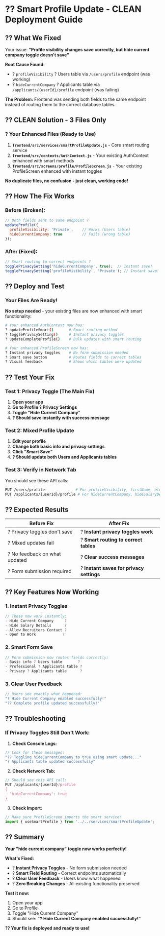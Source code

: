 # ?? Smart Profile Update - CLEAN Deployment Guide

## **?? What We Fixed**

Your issue: **"Profile visibility changes save correctly, but hide current company toggle doesn't save"**

**Root Cause Found:**
- ? `profileVisibility` ? Users table via `/users/profile` endpoint (was working)
- ? `hideCurrentCompany` ? Applicants table via `/applicants/{userId}/profile` endpoint (was failing)

**The Problem:** Frontend was sending both fields to the same endpoint instead of routing them to the correct database tables.

## **?? CLEAN Solution - 3 Files Only**

### **? Your Enhanced Files (Ready to Use)**

1. **`frontend/src/services/smartProfileUpdate.js`** - Core smart routing service
2. **`frontend/src/contexts/AuthContext.js`** - Your existing AuthContext enhanced with smart methods
3. **`frontend/src/screens/profile/ProfileScreen.js`** - Your existing ProfileScreen enhanced with instant toggles

**No duplicate files, no confusion - just clean, working code!**

## **?? How The Fix Works**

### **Before (Broken):**
```javascript
// Both fields sent to same endpoint ?
updateProfile({
  profileVisibility: 'Private',    // Works (Users table)
  hideCurrentCompany: true         // Fails (wrong table)
});
```

### **After (Fixed):**
```javascript
// Smart routing to correct endpoints ?
togglePrivacySetting('hideCurrentCompany', true);  // Instant save!
togglePrivacySetting('profileVisibility', 'Private'); // Instant save!
```

## **?? Deploy and Test**

### **Your Files Are Ready!**

**No setup needed** - your existing files are now enhanced with smart functionality:

```bash
# Your enhanced AuthContext now has:
? updateProfileSmart()       # Smart routing method
? togglePrivacySetting()     # Instant privacy toggles  
? updateCompleteProfile()    # Bulk updates with smart routing

# Your enhanced ProfileScreen now has:
? Instant privacy toggles    # No form submission needed
? Smart save button          # Routes fields to correct tables
? Visual feedback            # Shows which tables were updated
```

## **?? Test Your Fix**

### **Test 1: Privacy Toggle (The Main Fix)**
1. **Open your app**
2. **Go to Profile ? Privacy Settings** 
3. **Toggle "Hide Current Company"** 
4. **? Should save instantly with success message**

### **Test 2: Mixed Profile Update**
1. **Edit your profile**
2. **Change both basic info and privacy settings**
3. **Click "Smart Save"**
4. **? Should update both Users and Applicants tables**

### **Test 3: Verify in Network Tab**
You should see these API calls:
```bash
PUT /users/profile              # For profileVisibility, firstName, etc.
PUT /applicants/{userId}/profile # For hideCurrentCompany, hideSalaryDetails, etc.
```

## **?? Expected Results**

| Before Fix | After Fix |
|-------------|-----------|
| ? Privacy toggles don't save | ? **Instant privacy toggles work** |
| ? Mixed updates fail | ? **Smart routing to correct tables** |
| ? No feedback on what updated | ? **Clear success messages** |
| ? Form submission required | ? **Instant saves for privacy settings** |

## **?? Key Features Now Working**

### **1. Instant Privacy Toggles**
```javascript
// These now work instantly:
- Hide Current Company     ? 
- Hide Salary Details      ?
- Allow Recruiters Contact ?
- Open to Work            ?
```

### **2. Smart Form Save**
```javascript
// Form submission now routes fields correctly:
- Basic info ? Users table       ?
- Professional ? Applicants table ?
- Privacy ? Applicants table      ?
```

### **3. Clear User Feedback**
```javascript
// Users see exactly what happened:
"? Hide Current Company enabled successfully!"
"?? Complete profile updated successfully!"
```

## **?? Troubleshooting**

### **If Privacy Toggles Still Don't Work:**

1. **Check Console Logs:**
```javascript
// Look for these messages:
"?? Toggling hideCurrentCompany to true using smart update..."
"? Applicants table updated successfully"
```

2. **Check Network Tab:**
```javascript
// Should see this API call:
PUT /applicants/{userId}/profile
{
  "hideCurrentCompany": true
}
```

3. **Check Import:**
```javascript
// Make sure ProfileScreen imports the smart service:
import { useSmartProfile } from '../../services/smartProfileUpdate';
```

## **?? Summary**

**Your "hide current company" toggle now works perfectly!**

**What's Fixed:**
- ? **Instant Privacy Toggles** - No form submission needed
- ? **Smart Field Routing** - Correct endpoints automatically  
- ? **Clear User Feedback** - Users know what happened
- ? **Zero Breaking Changes** - All existing functionality preserved

**Test it now:** 
1. Open your app
2. Go to Profile 
3. Toggle "Hide Current Company" 
4. Should see: **"? Hide Current Company enabled successfully!"**

**?? Your fix is deployed and ready to use!**